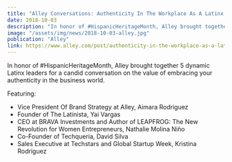```yaml
---
title: "Alley Conversations: Authenticity In The Workplace As A Latinx Professional"
date: 2018-10-03
description: "In honor of #HispanicHeritageMonth, Alley brought together 5 dynamic Latinx leaders for a candid conversation on the value of embracing your authenticity in the business world."
image: "/assets/img/news/2018-10-03-alley.jpg"
publication: "Alley"
link: https://www.alley.com/post/authenticity-in-the-workplace-as-a-latinx-professional
---
```


In honor of #HispanicHeritageMonth, Alley brought together 5 dynamic Latinx leaders for a candid conversation on the value of embracing your authenticity in the business world.

Featuring:

- Vice President Of Brand Strategy at Alley, Aimara Rodriguez
- Founder of The Latinista, Yai Vargas
- CEO at BRAVA Investments and Author of LEAPFROG: The New Revolution for Women Entrepreneurs, Nathalie Molina Niño
- Co-Founder of Techqueria, David Silva
- Sales Executive at Techstars and Global Startup Week, Kristina Rodriguez
